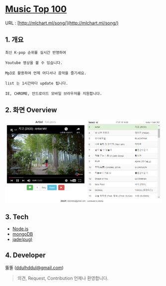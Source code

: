 # [Music Top 100](http://mlchart.ml/song/)
URL : [http://mlchart.ml/song/](http://mlchart.ml/song/)


## 1. 개요
    
    최신 K-pop 순위를 실시간 반영하여
    
    Youtube 영상을 볼 수 있습니다.

    Mp3로 활용하여 언제 어디서나 음악을 즐기세요.

    list 는 1시간마다 update 됩니다.

    IE, CHROME, 안드로이드 모바일 브라우저를 지원합니다.

## 2. 화면 Overview
![screenshot](./screenshot.png)

## 3. Tech
- [Node.js](https://nodejs.org/)
- [mongoDB](https://www.mongodb.com/)
- [jade(pug)](https://www.npmjs.com/package/jade)

## 4. Developer
뚫뚤 (ddulhddul@gmail.com)
> 의견, Request, Contribution 언제나 환영합니다.